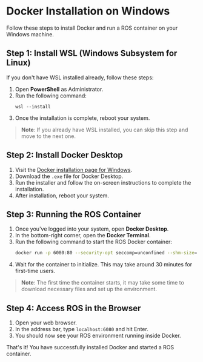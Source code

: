 
# Docker Installation on Windows

Follow these steps to install Docker and run a ROS container on your Windows machine.

## Step 1: Install WSL (Windows Subsystem for Linux)
If you don't have WSL installed already, follow these steps:

1. Open **PowerShell** as Administrator.
2. Run the following command:
   ```
   wsl --install
   ```
3. Once the installation is complete, reboot your system.

> **Note**: If you already have WSL installed, you can skip this step and move to the next one.

## Step 2: Install Docker Desktop

1. Visit the [Docker installation page for Windows](https://docs.docker.com/desktop/setup/install/windows-install/).
2. Download the `.exe` file for Docker Desktop.
3. Run the installer and follow the on-screen instructions to complete the installation.
4. After installation, reboot your system.

## Step 3: Running the ROS Container

1. Once you've logged into your system, open **Docker Desktop**.
2. In the bottom-right corner, open the **Docker Terminal**.
3. Run the following command to start the ROS Docker container:
   ```bash
   docker run -p 6080:80 --security-opt seccomp=unconfined --shm-size=512m saravan29/ros_docker_final:final
   ```
4. Wait for the container to initialize. This may take around 30 minutes for first-time users.

> **Note**: The first time the container starts, it may take some time to download necessary files and set up the environment.

## Step 4: Access ROS in the Browser

1. Open your web browser.
2. In the address bar, type `localhost:6080` and hit Enter.
3. You should now see your ROS environment running inside Docker.

That's it! You have successfully installed Docker and started a ROS container.

